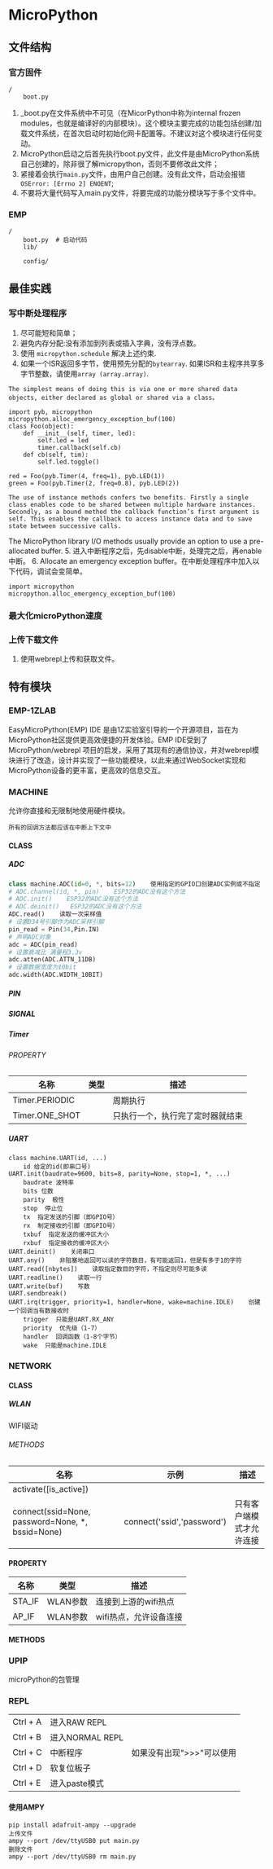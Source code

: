 # MicroPython


## 文件结构

### 官方固件

```
/
    boot.py
```

1. _boot.py在文件系统中不可见（在MicorPython中称为internal frozen modules，也就是编译好的内部模块）。这个模块主要完成的功能包括创建/加载文件系统，在首次启动时初始化网卡配置等。不建议对这个模块进行任何变动。
2. MicroPython启动之后首先执行boot.py文件，此文件是由MicroPython系统自己创建的，除非很了解micropython，否则不要修改此文件；
3. 紧接着会执行`main.py`文件，由用户自己创建。没有此文件，启动会报错`OSError: [Errno 2] ENOENT`;
4. 不要将大量代码写入main.py文件，将要完成的功能分模块写于多个文件中。

### EMP

```
/
    boot.py  # 启动代码
    lib/
        
    config/
```

## 最佳实践

### 写中断处理程序

1. 尽可能短和简单；
2. 避免内存分配:没有添加到列表或插入字典，没有浮点数。
3. 使用 `micropython.schedule` 解决上述约束.
4. 如果一个ISR返回多字节，使用预先分配的`bytearray`. 如果ISR和主程序共享多字节整数，请使用`array (array.array)`.
```
The simplest means of doing this is via one or more shared data objects, either declared as global or shared via a class。

import pyb, micropython
micropython.alloc_emergency_exception_buf(100)
class Foo(object):
    def __init__(self, timer, led):
        self.led = led
        timer.callback(self.cb)
    def cb(self, tim):
        self.led.toggle()

red = Foo(pyb.Timer(4, freq=1), pyb.LED(1))
green = Foo(pyb.Timer(2, freq=0.8), pyb.LED(2))

The use of instance methods confers two benefits. Firstly a single class enables code to be shared between multiple hardware instances. Secondly, as a bound method the callback function’s first argument is self. This enables the callback to access instance data and to save state between successive calls.
```
The MicroPython library I/O methods usually provide an option to use a pre-allocated buffer.
5. 进入中断程序之后，先disable中断，处理完之后，再enable中断。
6. Allocate an emergency exception buffer。在中断处理程序中加入以下代码，调试会变简单。
```
import micropython
micropython.alloc_emergency_exception_buf(100)
```

### 最大化microPython速度

### 上传下载文件

1. 使用webrepl上传和获取文件。

## 特有模块

### EMP-1ZLAB

EasyMicroPython(EMP) IDE 是由1Z实验室引导的一个开源项目，旨在为MicroPython社区提供更高效便捷的开发体验。EMP IDE受到了MicroPython/webrepl 项目的启发，采用了其现有的通信协议，并对webrepl模块进行了改造，设计并实现了一些功能模块，以此来通过WebSocket实现和MicroPython设备的更丰富，更高效的信息交互。

### MACHINE

允许你直接和无限制地使用硬件模块。

`所有的回调方法都应该在中断上下文中`

#### CLASS

##### ADC

```python
class machine.ADC(id=0, *, bits=12)    使用指定的GPIO口创建ADC实例或不指定
# ADC.channel(id, *, pin)    ESP32的ADC没有这个方法
# ADC.init()    ESP32的ADC没有这个方法
# ADC.deinit()   ESP32的ADC没有这个方法
ADC.read()    读取一次采样值
# 设置D34号引脚作为ADC采样引脚
pin_read = Pin(34,Pin.IN)
# 声明ADC对象
adc = ADC(pin_read)
# 设置衰减比 满量程3.3v
adc.atten(ADC.ATTN_11DB)
# 设置数据宽度为10bit
adc.width(ADC.WIDTH_10BIT)
```

##### PIN

##### SIGNAL

##### Timer

###### PROPERTY

名称|类型|描述
--|--|--
Timer.PERIODIC| |周期执行
Timer.ONE_SHOT| |只执行一个，执行完了定时器就结束

#####  UART
```
class machine.UART(id, ...)
    id 给定的id(即串口号)
UART.init(baudrate=9600, bits=8, parity=None, stop=1, *, ...)
    baudrate 波特率
    bits 位数
    parity  极性
    stop  停止位
    tx  指定发送的引脚（即GPIO号）
    rx  制定接收的引脚（即GPIO号）
    txbuf  指定发送的缓冲区大小
    rxbuf  指定接收的缓冲区大小
UART.deinit()    关闭串口
UART.any()    非阻塞地返回可以读的字符数目，有可能返回1，但是有多于1的字符
UART.read([nbytes])    读取指定数目的字符，不指定则尽可能多读
UART.readline()    读取一行
UART.write(buf)    写数
UART.sendbreak()
UART.irq(trigger, priority=1, handler=None, wake=machine.IDLE)    创建一个回调当有数接收时
    trigger  只能是UART.RX_ANY
    priority  优先级（1-7）  
    handler  回调函数（1-8个字节）
    wake  只能是machine.IDLE
```
### NETWORK

#### CLASS

##### WLAN

WIFI驱动

###### METHODS

名称|示例|描述
--|--|--
activate([is_active])|
connect(ssid=None, password=None, *, bssid=None)|connect('ssid','password') | 只有客户端模式才允许连接

#### PROPERTY

名称|类型|描述
--|--|--
STA_IF|WLAN参数|连接到上游的wifi热点
AP_IF|WLAN参数|wifi热点，允许设备连接


#### METHODS


### UPIP

microPython的包管理

### REPL

||||
|--|--|--|
| Ctrl + A | 进入RAW REPL |
| Ctrl + B | 进入NORMAL REPL |
| Ctrl + C | 中断程序 | 如果没有出现">>>"可以使用
| Ctrl + D | 软复位板子|
| Ctrl + E | 进入paste模式 |

#### 使用AMPY

```
pip install adafruit-ampy --upgrade
上传文件
ampy --port /dev/ttyUSB0 put main.py
删除文件
ampy --port /dev/ttyUSB0 rm main.py  
```

